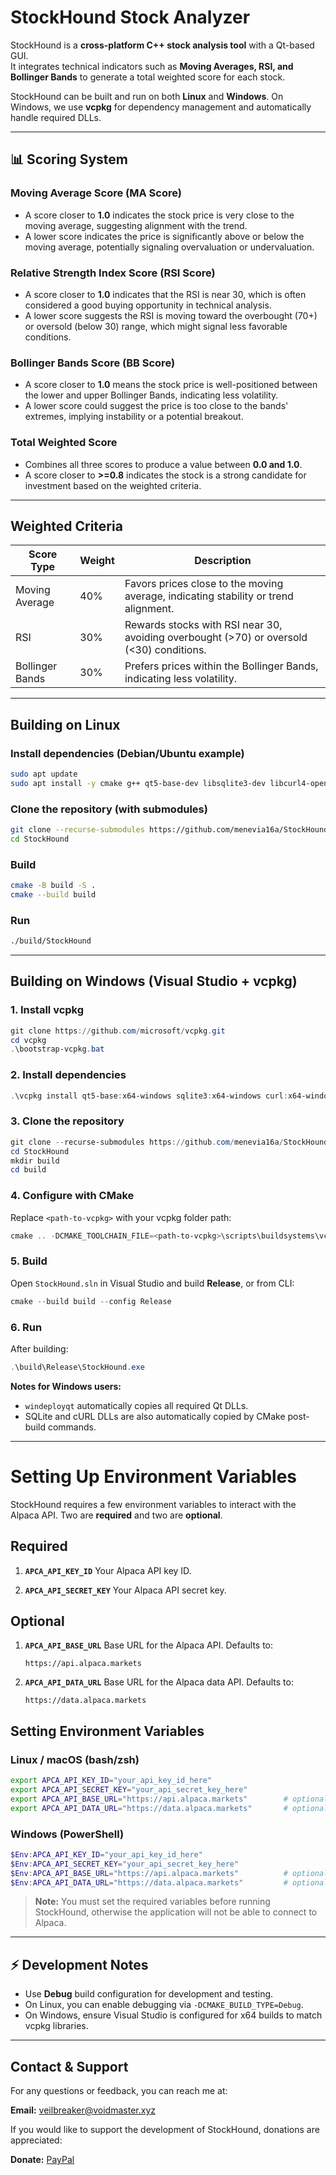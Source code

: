 # StockHound Stock Analyzer

StockHound is a **cross-platform C++ stock analysis tool** with a Qt-based GUI.  
It integrates technical indicators such as **Moving Averages, RSI, and Bollinger Bands** to generate a total weighted score for each stock.  

StockHound can be built and run on both **Linux** and **Windows**. On Windows, we use **vcpkg** for dependency management and automatically handle required DLLs.

---

## 📊 Scoring System

### Moving Average Score (MA Score)
- A score closer to **1.0** indicates the stock price is very close to the moving average, suggesting alignment with the trend.
- A lower score indicates the price is significantly above or below the moving average, potentially signaling overvaluation or undervaluation.

### Relative Strength Index Score (RSI Score)
- A score closer to **1.0** indicates that the RSI is near 30, which is often considered a good buying opportunity in technical analysis.
- A lower score suggests the RSI is moving toward the overbought (70+) or oversold (below 30) range, which might signal less favorable conditions.

### Bollinger Bands Score (BB Score)
- A score closer to **1.0** means the stock price is well-positioned between the lower and upper Bollinger Bands, indicating less volatility.
- A lower score could suggest the price is too close to the bands' extremes, implying instability or a potential breakout.

### Total Weighted Score
- Combines all three scores to produce a value between **0.0 and 1.0**.
- A score closer to **>=0.8** indicates the stock is a strong candidate for investment based on the weighted criteria.
---

## Weighted Criteria

| Score Type | Weight | Description |
|------------|--------|-------------|
| Moving Average | 40% | Favors prices close to the moving average, indicating stability or trend alignment. |
| RSI | 30% | Rewards stocks with RSI near 30, avoiding overbought (>70) or oversold (<30) conditions. |
| Bollinger Bands | 30% | Prefers prices within the Bollinger Bands, indicating less volatility. |

---

## Building on Linux

### Install dependencies (Debian/Ubuntu example)
```bash
sudo apt update
sudo apt install -y cmake g++ qt5-base-dev libsqlite3-dev libcurl4-openssl-dev nlohmann-json3-dev
```

### Clone the repository (with submodules)
```bash
git clone --recurse-submodules https://github.com/menevia16a/StockHound.git
cd StockHound
```

### Build
```bash
cmake -B build -S .
cmake --build build
```

### Run
```bash
./build/StockHound
```

---

## Building on Windows (Visual Studio + vcpkg)

### 1. Install vcpkg
```powershell
git clone https://github.com/microsoft/vcpkg.git
cd vcpkg
.\bootstrap-vcpkg.bat
```

### 2. Install dependencies
```powershell
.\vcpkg install qt5-base:x64-windows sqlite3:x64-windows curl:x64-windows nlohmann-json:x64-windows glog:x64-windows jsoncpp:x64-windows
```

### 3. Clone the repository
```powershell
git clone --recurse-submodules https://github.com/menevia16a/StockHound.git
cd StockHound
mkdir build
cd build
```

### 4. Configure with CMake
Replace `<path-to-vcpkg>` with your vcpkg folder path:
```powershell
cmake .. -DCMAKE_TOOLCHAIN_FILE=<path-to-vcpkg>\scripts\buildsystems\vcpkg.cmake -G "Visual Studio 17 2022" -A x64
```

### 5. Build
Open `StockHound.sln` in Visual Studio and build **Release**, or from CLI:
```powershell
cmake --build build --config Release
```

### 6. Run
After building:
```powershell
.\build\Release\StockHound.exe
```

**Notes for Windows users:**
- `windeployqt` automatically copies all required Qt DLLs.
- SQLite and cURL DLLs are also automatically copied by CMake post-build commands.

---

# Setting Up Environment Variables

StockHound requires a few environment variables to interact with the Alpaca API. Two are **required** and two are **optional**.

## Required

1. **`APCA_API_KEY_ID`**
   Your Alpaca API key ID.

2. **`APCA_API_SECRET_KEY`**
   Your Alpaca API secret key.

## Optional

1. **`APCA_API_BASE_URL`**
   Base URL for the Alpaca API. Defaults to:

   ```
   https://api.alpaca.markets
   ```

2. **`APCA_API_DATA_URL`**
   Base URL for the Alpaca data API. Defaults to:

   ```
   https://data.alpaca.markets
   ```

## Setting Environment Variables

### Linux / macOS (bash/zsh)

```bash
export APCA_API_KEY_ID="your_api_key_id_here"
export APCA_API_SECRET_KEY="your_api_secret_key_here"
export APCA_API_BASE_URL="https://api.alpaca.markets"        # optional
export APCA_API_DATA_URL="https://data.alpaca.markets"       # optional
```

### Windows (PowerShell)

```powershell
$Env:APCA_API_KEY_ID="your_api_key_id_here"
$Env:APCA_API_SECRET_KEY="your_api_secret_key_here"
$Env:APCA_API_BASE_URL="https://api.alpaca.markets"          # optional
$Env:APCA_API_DATA_URL="https://data.alpaca.markets"         # optional
```

> **Note:** You must set the required variables before running StockHound, otherwise the application will not be able to connect to Alpaca.

---

## ⚡ Development Notes
- Use **Debug** build configuration for development and testing.
- On Linux, you can enable debugging via `-DCMAKE_BUILD_TYPE=Debug`.
- On Windows, ensure Visual Studio is configured for x64 builds to match vcpkg libraries.

---

## Contact & Support

For any questions or feedback, you can reach me at:

**Email:** [veilbreaker@voidmaster.xyz](mailto:veilbreaker@voidmaster.xyz)

If you would like to support the development of StockHound, donations are appreciated:

**Donate:** [PayPal](https://www.paypal.me/JosiahWatkins)

